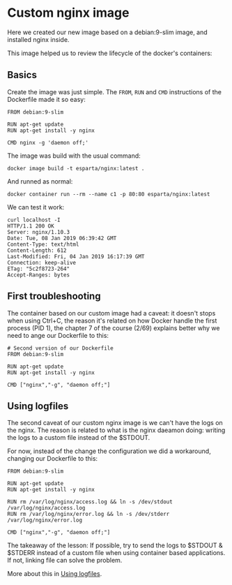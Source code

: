 Custom nginx image
===

Here we created our new image based on a debian:9-slim image, and installed
nginx inside.

This image helped us to review the lifecycle of the docker's containers:

Basics
---

Create the image was just simple. The `FROM`, `RUN` and `CMD` instructions
of the Dockerfile made it so easy:

```
FROM debian:9-slim

RUN apt-get update
RUN apt-get install -y nginx

CMD nginx -g 'daemon off;'
```

The image was build with the usual command:

```
docker image build -t esparta/nginx:latest .
```

And runned as normal:

```
docker container run --rm --name c1 -p 80:80 esparta/nginx:latest
```

We can test it work:

```
curl localhost -I
HTTP/1.1 200 OK
Server: nginx/1.10.3
Date: Tue, 08 Jan 2019 06:39:42 GMT
Content-Type: text/html
Content-Length: 612
Last-Modified: Fri, 04 Jan 2019 16:17:39 GMT
Connection: keep-alive
ETag: "5c2f8723-264"
Accept-Ranges: bytes
```

First troubleshooting
---

The container based on our custom image had a caveat: it doesn't stops
when using Ctrl+C, the reason it's related on how Docker handle the first
process (PID 1), the chapter 7 of the course (2/69) explains better why
we need to ange our Dockerfile to this:

```
# Second version of our Dockerfile
FROM debian:9-slim

RUN apt-get update
RUN apt-get install -y nginx

CMD ["nginx","-g", "daemon off;"]
```

Using logfiles
---

The second caveat of our custom nginx image is we can't have the logs
on the nginx. The reason is related to what is the nginx daeamon doing:
writing the logs to a custom file instead of the $STDOUT.

For now, instead of the change the configuration we did a workaround, changing
our Dockerfile to this:

```
FROM debian:9-slim

RUN apt-get update
RUN apt-get install -y nginx

RUN rm /var/log/nginx/access.log && ln -s /dev/stdout /var/log/nginx/access.log
RUN rm /var/log/nginx/error.log && ln -s /dev/stderr /var/log/nginx/error.log

CMD ["nginx","-g", "daemon off;"]
```

The takeaway of the lesson: If possible, try to send the logs to $STDOUT & $STDERR instead of a custom file when using container based applications. If not, linking file can solve the problem.

More about this in [Using logfiles][using logfiles].

[using logfiles]: https://learndocker.online/courses/2/74
